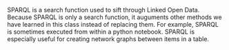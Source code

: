 SPARQL is a search function used to sift through Linked Open Data.  Because SPARQL is only a search function, it auguments other methods we have learned in this class instead of replacing them.  For example, SPARQL is sometimes executed from within a python notebook.  SPARQL is especially useful for creating network graphs between items in a table.
